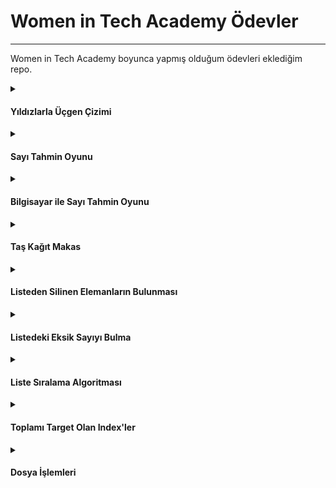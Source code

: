 # Women in Tech Academy Ödevler

---

Women in Tech Academy boyunca yapmış olduğum ödevleri eklediğim repo.

<details>
<summary>

#### Yıldızlarla Üçgen Çizimi

</summary>
  
##### [code](https://github.com/oykukaplan/oykukaplan-womenintech_akademi_odev/blob/main/1.Y%C4%B1ld%C4%B1zlarla%20%C3%9C%C3%A7gen%20%C3%87izimi.py)

![gif](https://media.giphy.com/media/l1J3rGigrYfx8aKqI/giphy.gif)

</details>

<details>
<summary>

#### Sayı Tahmin Oyunu

</summary>

##### [code](https://github.com/oykukaplan/oykukaplan-womenintech_akademi_odev/blob/main/2.Say%C4%B1%20Tahmin%20Oyunu.py)

![gif](https://media.giphy.com/media/4EFs2Z5VPSthcfhwLn/giphy.gif)

</details>

<details>
<summary>

#### Bilgisayar ile Sayı Tahmin Oyunu

</summary>

##### [code](https://github.com/oykukaplan/oykukaplan-womenintech_akademi_odev/blob/main/3.Bilgisayar%20ile%20say%C4%B1%20tahmin%20oyunu.py) 

![gif](https://media.giphy.com/media/2RiU1RUjyh4C4/giphy.gif)

</details>

<details>
<summary>

#### Taş Kağıt Makas

</summary>

##### [code](https://github.com/oykukaplan/oykukaplan-womenintech_akademi_odev/blob/main/4.Ta%C5%9F-ka%C4%9F%C4%B1t-makas%20oyunu.py)

![gif](https://media.giphy.com/media/JQAXhJMw2WbKWYjn8g/giphy.gif)

</details>

<details>
<summary>

#### Listeden Silinen Elemanların Bulunması

</summary>

##### [code](https://github.com/oykukaplan/oykukaplan-womenintech_akademi_odev/blob/main/5.Listeden%20silinen%20elamanlar%C4%B1%20bulma.py) 

![gif](https://media.giphy.com/media/P1i1JsW2nNoBkn8xbb/giphy.gif)

</details>

<details>
<summary>

#### Listedeki Eksik Sayıyı Bulma

</summary>

##### [code](https://github.com/oykukaplan/oykukaplan-womenintech_akademi_odev/blob/main/6.Listedeki%20eksik%20say%C4%B1y%C4%B1%20bulma.py) 

![gif](https://media.giphy.com/media/42wQXwITfQbDGKqUP7/giphy.gif)

</details>

<details>
<summary>

#### Liste Sıralama Algoritması

</summary>

##### [code](https://github.com/oykukaplan/oykukaplan-womenintech_akademi_odev/blob/main/7.Liste%20s%C4%B1ralama%20algoritmas%C4%B1.py) 

![gif](https://media.giphy.com/media/3o6Yg4GUVgIUg3bf7W/giphy.gif)

</details>

<details>
<summary>

#### Toplamı Target Olan Index'ler

</summary>

##### [code](https://github.com/oykukaplan/oykukaplan-womenintech_akademi_odev/blob/main/8.Toplam%C4%B1%20target%20olan%20indexler.py) 

![gif](https://media.giphy.com/media/dUWHHcbfUnJ8bZDiz0/giphy.gif)

</details>

<details>
<summary>

#### Dosya İşlemleri

</summary>

##### [code](https://github.com/oykukaplan/oykukaplan-womenintech_akademi_odev/blob/main/9.Dosya%20i%C5%9Flemleri.py) 

![gif](https://media.giphy.com/media/m77wEsvF99FyU/giphy.gif)

</details>
